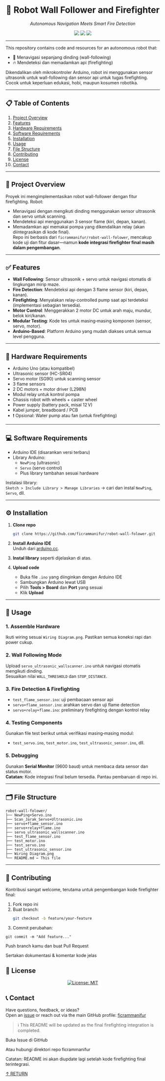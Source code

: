 <h1 align="center">🤖 Robot Wall Follower and Firefighter</h1>
<p align="center"><em>Autonomous Navigation Meets Smart Fire Detection</em></p>

<p align="center">
  <img src="https://img.shields.io/badge/last%20commit-today-brightgreen" />
  <img src="https://img.shields.io/badge/arduino-100%25-blue" />
  <img src="https://img.shields.io/badge/components-robotics-lightgrey" />
</p>

---

This repository contains code and resources for an autonomous robot that:

- 🔁 Menavigasi sepanjang dinding (wall-following)  
- 🔥 Mendeteksi dan memadamkan api (firefighting)  

Dikendalikan oleh mikrokontroler Arduino, robot ini menggunakan sensor ultrasonik untuk wall-following dan sensor api untuk tugas firefighting. Cocok untuk keperluan edukasi, hobi, maupun kosumen robotika.

---

## 📋 Table of Contents

1. [Project Overview](#project-overview)  
2. [Features](#features)  
3. [Hardware Requirements](#hardware-requirements)  
4. [Software Requirements](#software-requirements)  
5. [Installation](#installation)  
6. [Usage](#usage)  
7. [File Structure](#file-structure)  
8. [Contributing](#contributing)  
9. [License](#license)  
10. [Contact](#contact)  

---

## 🧠 Project Overview

Proyek ini mengimplementasikan robot wall-follower dengan fitur firefighting. Robot:

- Menavigasi dengan mengikuti dinding menggunakan sensor ultrasonik dan servo untuk scanning.
- Mendeteksi api menggunakan 3 sensor flame (kiri, depan, kanan).
- Memadamkan api memakai pompa yang dikendalikan relay (akan diintegrasikan di kode final).  
Repo ini berbasis dari `ficrammanifur/robot-wall-folower`, mencakup kode uji dan fitur dasar—namun **kode integrasi firefighter final masih dalam pengembangan**.

---

## ✅ Features

- **Wall Following**: Sensor ultrasonik + servo untuk navigasi otomatis di lingkungan mirip maze.  
- **Fire Detection**: Mendeteksi api dengan 3 flame sensor (kiri, depan, kanan).  
- **Firefighting**: Menyalakan relay-controlled pump saat api terdeteksi (implementasi sebagian tersedia).  
- **Motor Control**: Menggerakkan 2 motor DC untuk arah maju, mundur, belok kiri/kanan.  
- **Modular Testing**: Kode tes untuk masing‑masing komponen (sensor, servo, motor).  
- **Arduino-Based**: Platform Arduino yang mudah diakses untuk semua level pengguna.

---

## 🧰 Hardware Requirements

- Arduino Uno (atau kompatibel)  
- Ultrasonic sensor (HC-SR04)  
- Servo motor (SG90) untuk scanning sensor  
- 3 flame sensors  
- 2 DC motors + motor driver (L298N)  
- Modul relay untuk kontrol pompa  
- Chassis robot with wheels + caster wheel  
- Power supply (battery pack, misal 12 V)  
- Kabel jumper, breadboard / PCB  
- ❗ Opsional: Water pump atau fan (untuk firefighting)

---

## 💻 Software Requirements

- Arduino IDE (disarankan versi terbaru)  
- Library Arduino:  
  - `NewPing` (ultrasonic)  
  - `Servo` (servo control)  
  - Plus library tambahan sesuai hardware  

Instalasi library:  
`Sketch > Include Library > Manage Libraries` → cari dan instal `NewPing`, `Servo`, dll.

---

## ⚙️ Installation

1. **Clone repo**  
    ```bash
    git clone https://github.com/ficrammanifur/robot-wall-folower.git
    ```

2. **Install Arduino IDE**  
   Unduh dari [arduino.cc](https://www.arduino.cc/en/software).

3. **Instal library** seperti dijelaskan di atas.

4. **Upload code**  
   - Buka file `.ino` yang diinginkan dengan Arduino IDE  
   - Sambungkan Arduino lewat USB  
   - Pilih **Tools > Board** dan **Port** yang sesuai  
   - Klik **Upload**

---

## 🚀 Usage

### 1. Assemble Hardware  
Ikuti wiring sesuai `Wiring Diagram.png`. Pastikan semua koneksi rapi dan power cukup.

### 2. Wall Following Mode  
Upload `servo_ultrasonic_wallscanner.ino` untuk navigasi otomatis mengikuti dinding.  
Sesuaikan nilai `WALL_THRESHOLD` dan `STOP_DISTANCE`.

### 3. Fire Detection & Firefighting  
- `test_flame_sensor.ino`: uji pembacaan sensor api  
- `servo+flame_sensor.ino`: arahkan servo dan uji flame detection  
- `servo+relay+flame.ino`: preliminary firefighting dengan kontrol relay

### 4. Testing Components  
Gunakan file test berikut untuk verifikasi masing‑masing modul:  
- `test_servo.ino`, `test_motor.ino`, `test_ultrasonic_sensor.ino`, dll.

### 5. Debugging  
Gunakan **Serial Monitor** (9600 baud) untuk membaca data sensor dan status motor.  
**Catatan:** Kode integrasi final belum tersedia. Pantau pembaruan di repo ini.

---

## 🗂️ File Structure
```
robot-wall-folower/
├── NewPing+Servo.ino
├── Scan_Jarak_Servo+Ultrasonic.ino
├── servo+flame_sensor.ino
├── servo+relay+flame.ino
├── servo_ultrasonic_wallscanner.ino
├── test_flame_sensor.ino
├── test_motor.ino
├── test_servo.ino
├── test_ultrasonic_sensor.ino
├── Wiring Diagram.png
└── README.md ← This file
```

---

## 🤝 Contributing

Kontribusi sangat welcome, terutama untuk pengembangan kode firefighter final:

1. Fork repo ini  
2. Buat branch:  
   ```bash
   git checkout -b feature/your-feature

3. Commit perubahan:
```
git commit -m "Add feature..."
```
Push branch kamu dan buat Pull Request

Sertakan dokumentasi & komentar kode jelas

## 📝 License
<p align="center">
  <a href="https://github.com/ficrammanifur/ficrammanifur/blob/main/LICENSE">
    <img src="https://img.shields.io/badge/license-MIT-blue" alt="License: MIT" />
  </a>
</p>

## 📞 Contact

Have questions, feedback, or ideas?  
Open an [issue](https://github.com/ficrammanifur/robot-wall-folower/issues) or reach out via the main GitHub profile: [ficrammanifur](https://github.com/ficrammanifur)

> ℹ️ This README will be updated as the final firefighting integration is completed.


Buka Issue di GitHub

Atau hubungi direktori repo ficrammanifur

Catatan: README ini akan diupdate lagi setelah kode firefighting final terintegrasi.

<p align="left"><a href="#robot-wall-folower">↑ RETURN</a></p>
